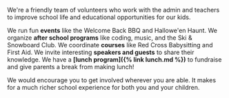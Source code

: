 We're a friendly team of volunteers who work with the admin and teachers to improve school life and educational opportunities for our kids.

We run fun **events** like the Welcome Back BBQ and Hallowe'en Haunt. We organize **after school programs** like coding, music, and the Ski & Snowboard Club. We coordinate **courses** like Red Cross Babysitting and First Aid. We invite interesting **speakers and guests** to share their knowledge. We have a **[lunch program]({% link lunch.md %})** to fundraise and give parents a break from making lunch!

We would encourage you to get involved wherever you are able. It makes for a much richer school experience for both you and your children.
